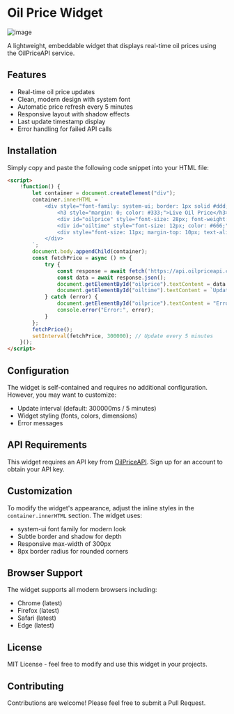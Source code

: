 # Oil Price Widget
![image](https://github.com/user-attachments/assets/6fc0e44e-f0f0-4815-a4c0-a292dc1b6521)

A lightweight, embeddable widget that displays real-time oil prices using the OilPriceAPI service.


## Features

- Real-time oil price updates
- Clean, modern design with system font
- Automatic price refresh every 5 minutes
- Responsive layout with shadow effects
- Last update timestamp display
- Error handling for failed API calls

## Installation

Simply copy and paste the following code snippet into your HTML file:

```html
<script>
    !function() {
        let container = document.createElement("div");
        container.innerHTML = `
            <div style="font-family: system-ui; border: 1px solid #ddd; padding: 15px; border-radius: 8px; max-width: 300px; box-shadow: 0 2px 4px rgba(0,0,0,0.1)">
                <h3 style="margin: 0; color: #333;">Live Oil Price</h3>
                <div id="oilprice" style="font-size: 28px; font-weight: bold; margin: 10px 0;">Loading...</div>
                <div id="oiltime" style="font-size: 12px; color: #666;"></div>
                <div style="font-size: 11px; margin-top: 10px; text-align: right;">via <a href="https://api.oilpriceapi.com" style="color: #007bff; text-decoration: none;">OilPriceAPI</a></div>
            </div>
        `;
        document.body.appendChild(container);
        const fetchPrice = async () => {
            try {
                const response = await fetch('https://api.oilpriceapi.com/prices');
                const data = await response.json();
                document.getElementById("oilprice").textContent = data.formatted;
                document.getElementById("oiltime").textContent = `Updated: ${new Date(data.created_at).toLocaleString()}`;
            } catch (error) {
                document.getElementById("oilprice").textContent = "Error loading price";
                console.error("Error:", error);
            }
        };
        fetchPrice();
        setInterval(fetchPrice, 300000); // Update every 5 minutes
    }();
</script>
```

## Configuration

The widget is self-contained and requires no additional configuration. However, you may want to customize:

- Update interval (default: 300000ms / 5 minutes)
- Widget styling (fonts, colors, dimensions)
- Error messages

## API Requirements

This widget requires an API key from [OilPriceAPI](https://api.oilpriceapi.com). Sign up for an account to obtain your API key.

## Customization

To modify the widget's appearance, adjust the inline styles in the `container.innerHTML` section. The widget uses:

- system-ui font family for modern look
- Subtle border and shadow for depth
- Responsive max-width of 300px
- 8px border radius for rounded corners

## Browser Support

The widget supports all modern browsers including:
- Chrome (latest)
- Firefox (latest)
- Safari (latest)
- Edge (latest)

## License

MIT License - feel free to modify and use this widget in your projects.

## Contributing

Contributions are welcome! Please feel free to submit a Pull Request.
